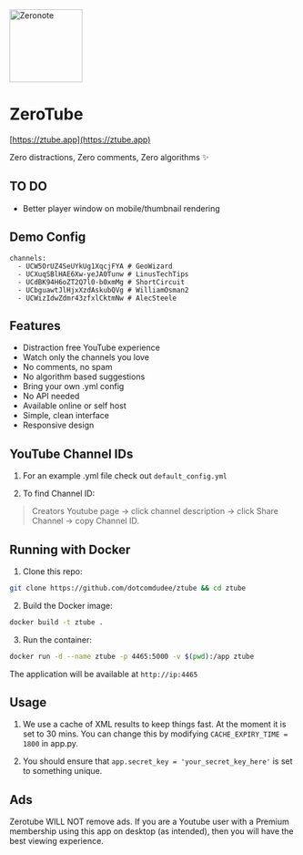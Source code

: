 <img src="https://cdn.stord.site/files/32268/youtube_1738413332.png" alt="Zeronote" width="128"/>

# ZeroTube
[https://ztube.app](https://ztube.app)

Zero distractions, Zero comments, Zero algorithms ✨

## TO DO
* Better player window on mobile/thumbnail rendering

## Demo Config
```
channels:
  - UCW5OrUZ4SeUYkUg1XqcjFYA # GeoWizard
  - UCXuqSBlHAE6Xw-yeJA0Tunw # LinusTechTips
  - UCdBK94H6oZT2Q7l0-b0xmMg # ShortCircuit
  - UCbguawtJlHjxXzdAskubQVg # WilliamOsman2
  - UCWizIdwZdmr43zfxlCktmNw # AlecSteele
```

## Features

- Distraction free YouTube experience
- Watch only the channels you love
- No comments, no spam
- No algorithm based suggestions
- Bring your own .yml config
- No API needed
- Available online or self host
- Simple, clean interface
- Responsive design

## YouTube Channel IDs

1. For an example .yml file check out `default_config.yml`

2. To find Channel ID:
> Creators Youtube page -> click channel description -> click Share Channel -> copy Channel ID.

## Running with Docker

1. Clone this repo:
```bash
git clone https://github.com/dotcomdudee/ztube && cd ztube
```

2. Build the Docker image:
```bash
docker build -t ztube .
```

3. Run the container:
```bash
docker run -d --name ztube -p 4465:5000 -v $(pwd):/app ztube
```

The application will be available at `http://ip:4465`

## Usage

1. We use a cache of XML results to keep things fast. At the moment it is set to 30 mins. You can change this by modifying `CACHE_EXPIRY_TIME = 1800` in app.py. 

2. You should ensure that `app.secret_key = 'your_secret_key_here'` is set to something unique.

## Ads

Zerotube WILL NOT remove ads. If you are a Youtube user with a Premium membership using this app on desktop (as intended), then you will have the best viewing experience.
